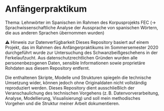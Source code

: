 
# Anfängerpraktikum
Thema: Lehnwörter im Spanischen im Rahmen des Korpusprojekts FEC 
(-> Sprachwissenschaftliche Analyse der Aussprache von spanischen Wörtern, die aus anderen Sprachen übernommen wurden)

    
⚠️ Hinweis zur Datenverfügbarkeit
Dieses Repository basiert auf einem Projekt, das im Rahmen des Anfängerpraktikums im Sommersemester 2020 durchgeführt wurde zur Untersuchung des Schwanzbeißgeschehens in der Ferkelaufzucht. Aus datenschutzrechtlichen Gründen wurden alle personenbezogenen Daten, sensible Informationen sowie proprietäre Rohdaten aus diesem Repository entfernt.

Die enthaltenen Skripte, Modelle und Strukturen spiegeln die technische Umsetzung wider, können jedoch ohne Originaldaten nicht vollständig reproduziert werden. 
Dieses Repository dient ausschließlich der Veranschaulichung des technischen Vorgehens (z. B. Datenvorverarbeitung, Analyse, Modellierung, Visualisierung) und soll mein methodisches Vorgehen und die Struktur meiner Arbeit dokumentieren.


